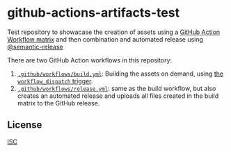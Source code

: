 # github-actions-artifacts-test

Test repository to showacase the creation of assets using a [GitHub Action Workflow matrix](https://docs.github.com/en/actions/reference/workflow-syntax-for-github-actions#jobsjob_idstrategymatrix) and then combination and automated release using [@semantic-release](https://github.com/semantic-release/)

There are two GitHub Action workflows in this repository:

1. [`.github/workflows/build.yml`](.github/workflows/build.yml): Building the assets on demand, using [the `workflow_dispatch` trigger](https://github.blog/changelog/2020-07-06-github-actions-manual-triggers-with-workflow_dispatch/).
2. [`.github/workflows/release.yml`](.github/workflows/release.yml): same as the build workflow, but also creates an automated release and uploads all files created in the build matrix to the GitHub release.

## License

[ISC](LICENSE)
